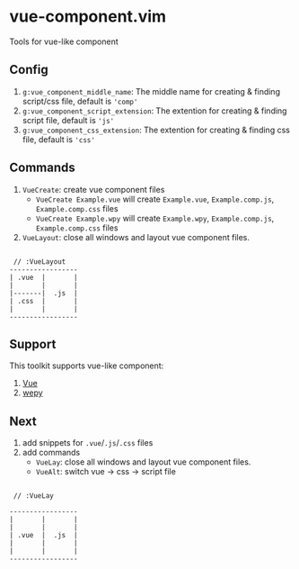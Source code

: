 # vue-component.vim

Tools for vue-like component

## Config

1. `g:vue_component_middle_name`: The middle name for creating & finding script/css file, default is `'comp'`
1. `g:vue_component_script_extension`: The extention for creating & finding script file, default is `'js'`
1. `g:vue_component_css_extension`: The extention for creating & finding css file, default is `'css'`

## Commands

1. `VueCreate`: create vue component files
    - `VueCreate Example.vue` will create `Example.vue`, `Example.comp.js`, `Example.comp.css` files
    - `VueCreate Example.wpy` will create `Example.wpy`, `Example.comp.js`, `Example.comp.css` files
1. `VueLayout`: close all windows and layout vue component files.

```

 // :VueLayout
-----------------
| .vue  |       |
|       |       |
|-------|  .js  |
| .css  |       |
|       |       |
-----------------

```

## Support

This toolkit supports vue-like component:

1. [Vue](https://vuejs.org/)
1. [wepy](https://github.com/Tencent/wepy)

## Next

1. add snippets for `.vue`/`.js`/`.css` files
1. add commands
    - `VueLay`: close all windows and layout vue component files.
    - `VueAlt`: switch vue -> css -> script file

```

 // :VueLay

-----------------
|       |       |
|       |       |
| .vue  |  .js  |
|       |       |
|       |       |
-----------------

```
